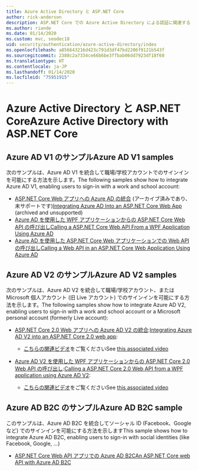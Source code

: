 ```yaml
---
title: Azure Active Directory と ASP.NET Core
author: rick-anderson
description: ASP.NET Core での Azure Active Directory による認証に関連するトピックについて説明します。
ms.author: riande
ms.date: 01/14/2020
ms.custom: mvc, seodec18
uid: security/authentication/azure-active-directory/index
ms.openlocfilehash: a856643216d423c791d3df47bd2206f9121b543f
ms.sourcegitcommit: 2388c2a7334ce66b6be3ffbab06dd7923df18f60
ms.translationtype: HT
ms.contentlocale: ja-JP
ms.lasthandoff: 01/14/2020
ms.locfileid: "75951915"
---
```

# <a name="azure-active-directory-with-aspnet-core"></a><span data-ttu-id="123ea-103">Azure Active Directory と ASP.NET Core</span><span class="sxs-lookup"><span data-stu-id="123ea-103">Azure Active Directory with ASP.NET Core</span></span>

## <a name="azure-ad-v1-samples"></a><span data-ttu-id="123ea-104">Azure AD V1 のサンプル</span><span class="sxs-lookup"><span data-stu-id="123ea-104">Azure AD V1 samples</span></span>

<span data-ttu-id="123ea-105">次のサンプルは、Azure AD V1 を統合して職場/学校アカウントでのサインインを可能にする方法を示します。</span><span class="sxs-lookup"><span data-stu-id="123ea-105">The following samples show how to integrate Azure AD V1, enabling users to sign-in with a work and school account:</span></span>
* <span data-ttu-id="123ea-106">[ASP.NET Core Web アプリへの Azure AD の統合](https://github.com/Azure-Samples/active-directory-dotnet-webapp-openidconnect-aspnetcore/tree/master) (アーカイブ済みであり、未サポートです)</span><span class="sxs-lookup"><span data-stu-id="123ea-106">[Integrating Azure AD Into an ASP.NET Core Web App](https://github.com/Azure-Samples/active-directory-dotnet-webapp-openidconnect-aspnetcore/tree/master) (archived and unsupported)</span></span>
* [<span data-ttu-id="123ea-107">Azure AD を使用した WPF アプリケーションからの ASP.NET Core Web API の呼び出し</span><span class="sxs-lookup"><span data-stu-id="123ea-107">Calling a ASP.NET Core Web API From a WPF Application Using Azure AD</span></span>](https://github.com/Azure-Samples/active-directory-dotnet-native-aspnetcore)
* [<span data-ttu-id="123ea-108">Azure AD を使用した ASP.NET Core Web アプリケーションでの Web API の呼び出し</span><span class="sxs-lookup"><span data-stu-id="123ea-108">Calling a Web API in an ASP.NET Core Web Application Using Azure AD</span></span>](https://azure.microsoft.com/documentation/samples/active-directory-dotnet-webapp-webapi-openidconnect-aspnetcore/)

## <a name="azure-ad-v2-samples"></a><span data-ttu-id="123ea-109">Azure AD V2 のサンプル</span><span class="sxs-lookup"><span data-stu-id="123ea-109">Azure AD V2 samples</span></span>

<span data-ttu-id="123ea-110">次のサンプルは、Azure AD V2 を統合して職場/学校アカウント、または Microsoft 個人アカウント (旧 Live アカウント) でのサインインを可能にする方法を示します。</span><span class="sxs-lookup"><span data-stu-id="123ea-110">The following samples show how to integrate Azure AD V2, enabling users to sign-in with a work and school account or a Microsoft personal account (formerly Live account):</span></span>
* <span data-ttu-id="123ea-111">[ASP.NET Core 2.0 Web アプリへの Azure AD V2 の統合](https://github.com/Azure-Samples/active-directory-aspnetcore-webapp-openidconnect-v2):</span><span class="sxs-lookup"><span data-stu-id="123ea-111">[Integrating Azure AD V2 into an ASP.NET Core 2.0 web app](https://github.com/Azure-Samples/active-directory-aspnetcore-webapp-openidconnect-v2):</span></span> 
  * <span data-ttu-id="123ea-112">[こちらの関連ビデオ](https://channel9.msdn.com/Events/Build/2018/THR5001)をご覧ください</span><span class="sxs-lookup"><span data-stu-id="123ea-112">See [this associated video](https://channel9.msdn.com/Events/Build/2018/THR5001)</span></span> 

* <span data-ttu-id="123ea-113">[Azure AD V2 を使用した WPF アプリケーションからの ASP.NET Core 2.0 Web API の呼び出し](https://github.com/azure-samples/active-directory-dotnet-native-aspnetcore-v2):</span><span class="sxs-lookup"><span data-stu-id="123ea-113">[Calling a ASP.NET Core 2.0 Web API from a WPF application using Azure AD V2](https://github.com/azure-samples/active-directory-dotnet-native-aspnetcore-v2):</span></span> 
  * <span data-ttu-id="123ea-114">[こちらの関連ビデオ](https://channel9.msdn.com/Events/Build/2018/THR5000)をご覧ください</span><span class="sxs-lookup"><span data-stu-id="123ea-114">See [this associated video](https://channel9.msdn.com/Events/Build/2018/THR5000)</span></span>

## <a name="azure-ad-b2c-sample"></a><span data-ttu-id="123ea-115">Azure AD B2C のサンプル</span><span class="sxs-lookup"><span data-stu-id="123ea-115">Azure AD B2C sample</span></span>

<span data-ttu-id="123ea-116">このサンプルは、Azure AD B2C を統合してソーシャル ID (Facebook、Google など) でのサインインを可能にする方法を示します</span><span class="sxs-lookup"><span data-stu-id="123ea-116">This sample shows how to integrate Azure AD B2C, enabling users to sign-in with social identities (like Facebook, Google, ...)</span></span>
* [<span data-ttu-id="123ea-117">ASP.NET Core Web API アプリでの Azure AD B2C</span><span class="sxs-lookup"><span data-stu-id="123ea-117">An ASP.NET Core web API with Azure AD B2C</span></span>](https://azure.microsoft.com/resources/samples/active-directory-b2c-dotnetcore-webapi/)
